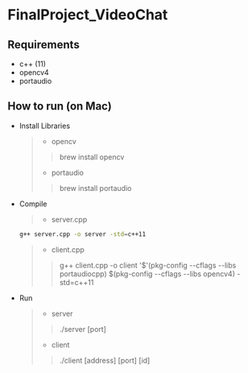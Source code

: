 # FinalProject_VideoChat
## Requirements
- c++ (11)
- opencv4
- portaudio

## How to run (on Mac)
- Install Libraries
  > - opencv
  > > brew install opencv 
  > - portaudio
  > > brew install portaudio
- Compile
  > - server.cpp
  ```bash
  g++ server.cpp -o server -std=c++11
  ```
  > - client.cpp
  > > g++ client.cpp -o client '$'(pkg-config --cflags --libs portaudiocpp) \$(pkg-config --cflags --libs opencv4) -std=c++11
- Run
  > - server
  > > ./server [port]
  > - client
  > > ./client [address] [port] [id] 
